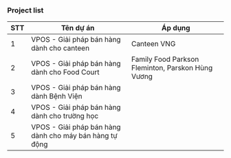 ### Project list
| STT | Tên dự án | Áp dụng
|-----|-----------|---------|
|1| VPOS - Giải pháp bán hàng dành cho canteen| Canteen VNG |
|2| VPOS - Giải pháp bán hàng dành cho Food Court | Family Food Parkson Fleminton, Parskon Hùng Vương |
|3| VPOS - Giải pháp bán hàng dành Bệnh Viện |
|4| VPOS - Giải pháp bán hàng dành cho trường học |
|5| VPOS - Giải pháp bán hàng dành cho máy bán hàng tự động|

